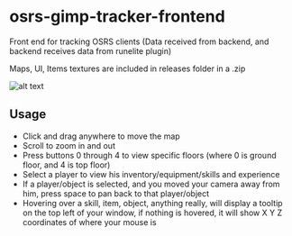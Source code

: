 # osrs-gimp-tracker-frontend
Front end for tracking OSRS clients (Data received from backend, and backend receives data from runelite plugin)

Maps, UI, Items textures are included in releases folder in a .zip

![alt text](https://i.imgur.com/wwZY8u3.png)

## Usage

- Click and drag anywhere to move the map
- Scroll to zoom in and out
- Press buttons 0 through 4 to view specific floors (where 0 is ground floor, and 4 is top floor)
- Select a player to view his inventory/equipment/skills and experience
- If a player/object is selected, and you moved your camera away from him, press space to pan back to that player/object
- Hovering over a skill, item, object, anything really, will display a tooltip on the top left of your window, if nothing is hovered, it will show X Y Z coordinates of where your mouse is
